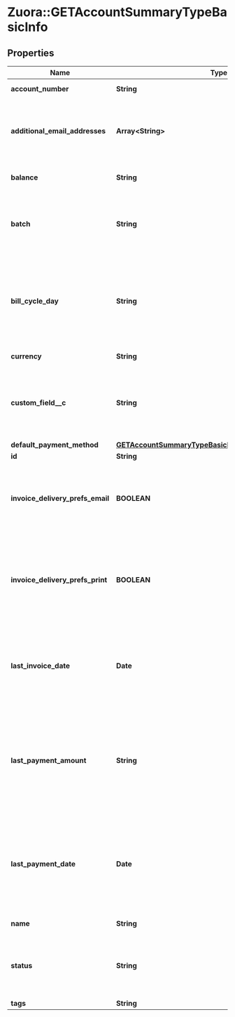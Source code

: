 # Zuora::GETAccountSummaryTypeBasicInfo

## Properties
Name | Type | Description | Notes
------------ | ------------- | ------------- | -------------
**account_number** | **String** | Account number.  | [optional] 
**additional_email_addresses** | **Array&lt;String&gt;** | A list of additional email addresses to receive emailed invoices.  | [optional] 
**balance** | **String** | Current outstanding balance.  | [optional] 
**batch** | **String** | The alias name given to a batch. A string of 50 characters or less.  | [optional] 
**bill_cycle_day** | **String** | Billing cycle day (BCD), the day of the month when a bill run generates invoices for the account.  | [optional] 
**currency** | **String** | A currency value.  | [optional] 
**custom_field__c** | **String** | Any custom fields defined for this object. The custom field name is case-sensitive.  | [optional] 
**default_payment_method** | [**GETAccountSummaryTypeBasicInfoDefaultPaymentMethod**](GETAccountSummaryTypeBasicInfoDefaultPaymentMethod.md) |  | [optional] 
**id** | **String** | Account ID.  | [optional] 
**invoice_delivery_prefs_email** | **BOOLEAN** | Whether the customer wants to receive invoices through email.   | [optional] 
**invoice_delivery_prefs_print** | **BOOLEAN** | Whether the customer wants to receive printed invoices, such as through postal mail.  | [optional] 
**last_invoice_date** | **Date** | Date of the most recent invoice for the account; null if no invoice has ever been generated.  | [optional] 
**last_payment_amount** | **String** | Amount of the most recent payment collected for the account; null if no payment has ever been collected.  | [optional] 
**last_payment_date** | **Date** | Date of the most recent payment collected for the account. Null if no payment has ever been collected.  | [optional] 
**name** | **String** | Account name.  | [optional] 
**status** | **String** | Account status; possible values are: &#x60;Active&#x60;, &#x60;Draft&#x60;, &#x60;Canceled&#x60;.  | [optional] 
**tags** | **String** |  | [optional] 


